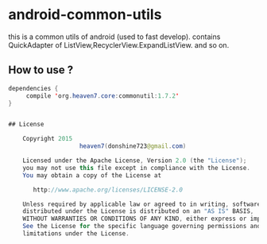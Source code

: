# android-common-utils
this is a common utils of android (used to fast develop). contains QuickAdapter of ListView,RecyclerView.ExpandListView. and so on.

## How to use ? 
``` java
dependencies {
     compile 'org.heaven7.core:commonutil:1.7.2'
}


## License

    Copyright 2015   
                    heaven7(donshine723@gmail.com)

    Licensed under the Apache License, Version 2.0 (the "License");
    you may not use this file except in compliance with the License.
    You may obtain a copy of the License at

       http://www.apache.org/licenses/LICENSE-2.0

    Unless required by applicable law or agreed to in writing, software
    distributed under the License is distributed on an "AS IS" BASIS,
    WITHOUT WARRANTIES OR CONDITIONS OF ANY KIND, either express or implied.
    See the License for the specific language governing permissions and
    limitations under the License.
